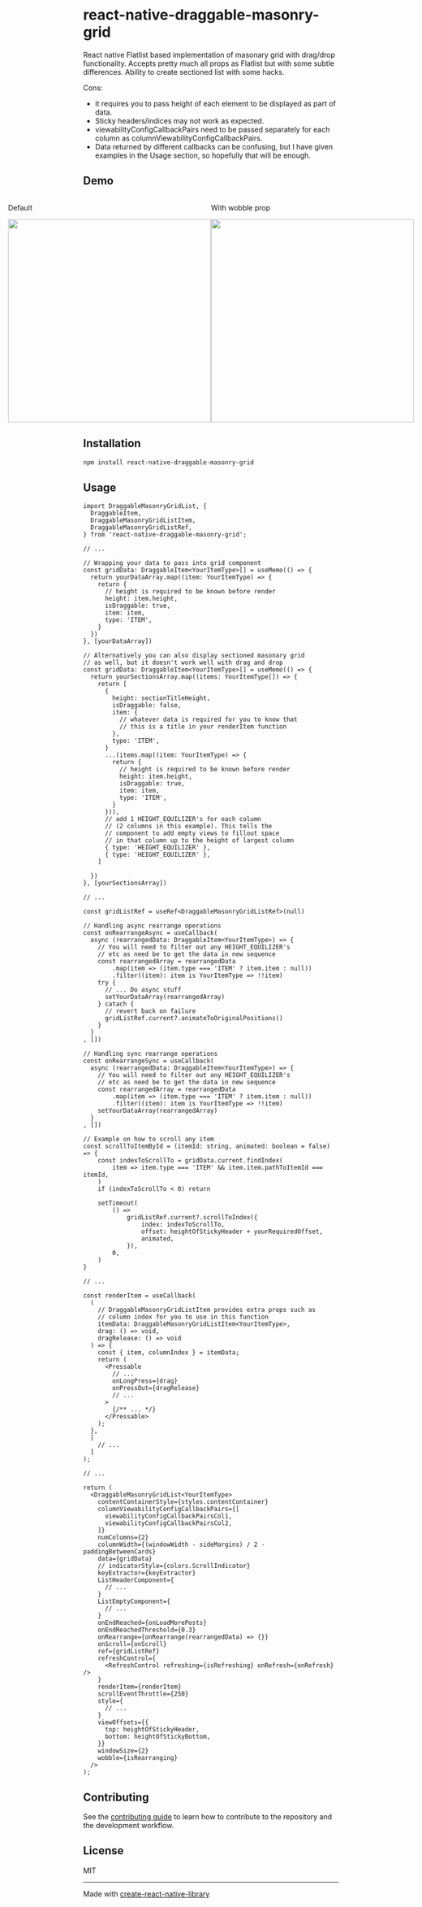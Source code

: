 # react-native-draggable-masonry-grid

React native Flatlist based implementation of masonary grid with drag/drop functionality.
Accepts pretty much all props as Flatlist but with some subtle differences.
Ability to create sectioned list with some hacks.

Cons:

- it requires you to pass height of each element to be displayed as part of data.
- Sticky headers/indices may not work as expected.
- viewabilityConfigCallbackPairs need to be passed separately for each column as columnViewabilityConfigCallbackPairs.
- Data returned by different callbacks can be confusing, but I have given examples in the Usage section, so hopefully that will be enough.

## Demo

<div style="display: flex; flex-direction: row; justify-content: center;">
  <div>
    <p>Default</p>
    <img width="400" src="https://github.com/dcheema6/react-native-draggable-masonry-grid/blob/main/example.gif?raw=true">
  </div>
  <div>
    <p>With wobble prop</p>
    <img width="400" src="https://github.com/dcheema6/react-native-draggable-masonry-grid/blob/main/example_wobble.gif?raw=true">
  </div>
</div>

## Installation

```sh
npm install react-native-draggable-masonry-grid
```

## Usage

```tsx
import DraggableMasonryGridList, {
  DraggableItem,
  DraggableMasonryGridListItem,
  DraggableMasonryGridListRef,
} from 'react-native-draggable-masonry-grid';

// ...

// Wrapping your data to pass into grid component
const gridData: DraggableItem<YourItemType>[] = useMemo(() => {
  return yourDataArray.map((item: YourItemType) => {
    return {
      // height is required to be known before render
      height: item.height,
      isDraggable: true,
      item: item,
      type: 'ITEM',
    }
  })
}, [yourDataArray])

// Alternatively you can also display sectioned masonary grid
// as well, but it doesn't work well with drag and drop
const gridData: DraggableItem<YourItemType>[] = useMemo(() => {
  return yourSectionsArray.map((items: YourItemType[]) => {
    return [
      {
        height: sectionTitleHeight,
        isDraggable: false,
        item: {
          // whatever data is required for you to know that
          // this is a title in your renderItem function
        },
        type: 'ITEM',
      }
      ...(items.map((item: YourItemType) => {
        return {
          // height is required to be known before render
          height: item.height,
          isDraggable: true,
          item: item,
          type: 'ITEM',
        }
      })),
      // add 1 HEIGHT_EQUILIZER's for each column
      // (2 columns in this example). This tells the
      // component to add empty views to fillout space
      // in that column up to the height of largest column
      { type: 'HEIGHT_EQUILIZER' },
      { type: 'HEIGHT_EQUILIZER' },
    ]

  })
}, [yourSectionsArray])

// ...

const gridListRef = useRef<DraggableMasonryGridListRef>(null)

// Handling async rearrange operations
const onRearrangeAsync = useCallback(
  async (rearrangedData: DraggableItem<YourItemType>) => {
    // You will need to filter out any HEIGHT_EQUILIZER's
    // etc as need be to get the data in new sequence
    const rearrangedArray = rearrangedData
        .map(item => (item.type === 'ITEM' ? item.item : null))
        .filter((item): item is YourItemType => !!item)
    try {
      // ... Do async stuff
      setYourDataArray(rearrangedArray)
    } catach {
      // revert back on failure
      gridListRef.current?.animateToOriginalPositions()
    }
  }
, [])

// Handling sync rearrange operations
const onRearrangeSync = useCallback(
  async (rearrangedData: DraggableItem<YourItemType>) => {
    // You will need to filter out any HEIGHT_EQUILIZER's
    // etc as need be to get the data in new sequence
    const rearrangedArray = rearrangedData
        .map(item => (item.type === 'ITEM' ? item.item : null))
        .filter((item): item is YourItemType => !!item)
    setYourDataArray(rearrangedArray)
  }
, [])

// Example on how to scroll any item
const scrollToItemById = (itemId: string, animated: boolean = false) => {
    const indexToScrollTo = gridData.current.findIndex(
        item => item.type === 'ITEM' && item.item.pathToItemId === itemId,
    )
    if (indexToScrollTo < 0) return

    setTimeout(
        () =>
            gridListRef.current?.scrollToIndex({
                index: indexToScrollTo,
                offset: heightOfStickyHeader + yourRequiredOffset,
                animated,
            }),
        0,
    )
}

// ...

const renderItem = useCallback(
  (
    // DraggableMasonryGridListItem provides extra props such as
    // column index for you to use in this function
    itemData: DraggableMasonryGridListItem<YourItemType>,
    drag: () => void,
    dragRelease: () => void
  ) => {
    const { item, columnIndex } = itemData;
    return (
      <Pressable
        // ...
        onLongPress={drag}
        onPressOut={dragRelease}
        // ...
      >
        {/** ... */}
      </Pressable>
    );
  },
  [
    // ...
  ]
);

// ...

return (
  <DraggableMasonryGridList<YourItemType>
    contentContainerStyle={styles.contentContainer}
    columnViewabilityConfigCallbackPairs={[
      viewabilityConfigCallbackPairsCol1,
      viewabilityConfigCallbackPairsCol2,
    ]}
    numColumns={2}
    columnWidth={(windowWidth - sideMargins) / 2 - paddingBetweenCards}
    data={gridData}
    // indicatorStyle={colors.ScrollIndicator}
    keyExtractor={keyExtractor}
    ListHeaderComponent={
      // ...
    }
    ListEmptyComponent={
      // ...
    }
    onEndReached={onLoadMorePosts}
    onEndReachedThreshold={0.3}
    onRearrange={onRearrange(rearrangedData) => {}}
    onScroll={onScroll}
    ref={gridListRef}
    refreshControl={
      <RefreshControl refreshing={isRefreshing} onRefresh={onRefresh} />
    }
    renderItem={renderItem}
    scrollEventThrottle={250}
    style={
      // ...
    }
    viewOffsets={{
      top: heightOfStickyHeader,
      bottom: heightOfStickyBottom,
    }}
    windowSize={2}
    wobble={isRearranging}
  />
);
```

## Contributing

See the [contributing guide](CONTRIBUTING.md) to learn how to contribute to the repository and the development workflow.

## License

MIT

---

Made with [create-react-native-library](https://github.com/callstack/react-native-builder-bob)
